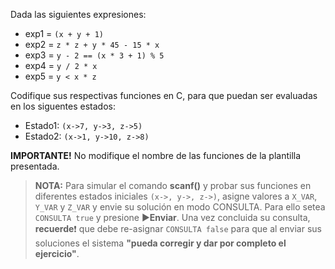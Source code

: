 Dada las siguientes expresiones:

* exp1 = ```(x + y + 1)```
* exp2 = ```z * z + y * 45 - 15 * x```
* exp3 = ```y - 2 == (x * 3 + 1) % 5```
* exp4 = ```y / 2 * x```
* exp5 = ```y < x * z```

Codifique sus respectivas funciones en C, para que puedan ser evaluadas en los siguentes estados:

* Estado1: ```(x->7, y->3, z->5)```
* Estado2: ```(x->1, y->10, z->8)```

**IMPORTANTE!** No modifique el nombre de las funciones de la plantilla presentada.


>**NOTA:** Para simular el comando **scanf()** y probar sus funciones en diferentes estados iniciales `(x->, y->, z->)`, asigne valores a `X_VAR`, `Y_VAR` y `Z_VAR` y envie su solución en modo CONSULTA. Para ello setea `CONSULTA true` y presione :arrow_forward:**Enviar**. Una vez concluida su consulta, **recuerde**:exclamation: que debe re-asignar `CONSULTA false` para que al enviar sus soluciones el sistema **"pueda corregir y dar por completo el ejercicio"**.